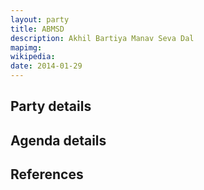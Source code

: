 ```yaml
---
layout: party
title: ABMSD
description: Akhil Bartiya Manav Seva Dal
mapimg: 
wikipedia: 
date: 2014-01-29
---
```

## Party details


## Agenda details


## References
